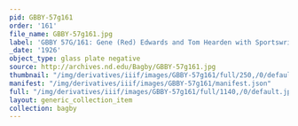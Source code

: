 ```yaml
---
pid: GBBY-57g161
order: '161'
file_name: GBBY-57g161.jpg
label: 'GBBY 57G/161: Gene (Red) Edwards and Tom Hearden with Sportswriters? - 1926'
_date: '1926'
object_type: glass plate negative
source: http://archives.nd.edu/Bagby/GBBY-57g161.jpg
thumbnail: "/img/derivatives/iiif/images/GBBY-57g161/full/250,/0/default.jpg"
manifest: "/img/derivatives/iiif/images/GBBY-57g161/manifest.json"
full: "/img/derivatives/iiif/images/GBBY-57g161/full/1140,/0/default.jpg"
layout: generic_collection_item
collection: bagby
---
```


